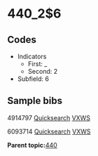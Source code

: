 # 440\_2$6

## Codes

-   Indicators
    -   First: \_
    -   Second: 2
-   Subfield: 6

## Sample bibs

4914797 [Quicksearch](https://search.library.yale.edu/catalog/4914797) [VXWS](http://prodorbis.library.yale.edu:7014/vxws/GetHoldingsService?bibId=4914797)

6093714 [Quicksearch](https://search.library.yale.edu/catalog/6093714) [VXWS](http://prodorbis.library.yale.edu:7014/vxws/GetHoldingsService?bibId=6093714)

**Parent topic:**[440](../../tags/440/440.md)

